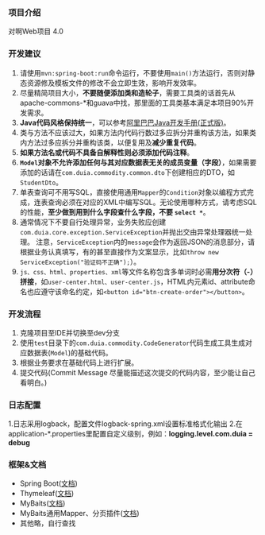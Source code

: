 ### 项目介绍
对啊Web项目 4.0

### 开发建议
1. 请使用```mvn:spring-boot:run```命令运行，不要使用```main()```方法运行，否则对静态资源修及模板文件的修改不会立即生效，影响开发效率。
2. 尽量精简项目大小，**不要随便添加类和造轮子**，需要工具类的话首先从apache-commons-*和guava中找，那里面的工具类基本满足本项目90%开发需求。
3. **Java代码风格保持统一**，可以参考[阿里巴巴Java开发手册(正式版)](https://www.baidu.com/s?ie=utf8&oe=utf8&wd=%E9%98%BF%E9%87%8C%E5%B7%B4%E5%B7%B4Java%E5%BC%80%E5%8F%91%E6%89%8B%E5%86%8C(%E6%AD%A3%E5%BC%8F%E7%89%88)&tn=98010089_dg&ch=3)。
4. 类与方法不应该过大，如果方法内代码行数过多应拆分并重构该方法，如果类内方法过多应拆分并重构该类，以便复用及**减少重复代码**。
5. **如果方法名或代码不具备自解释性则必须添加代码注释**。
6. **```Model```对象不允许添加任何与其对应数据表无关的成员变量（字段）**，如果需要添加的话请在```com.duia.commodity.common.dto```下创建相应的DTO，如```StudentDto```。
7. 单表查询可不用写SQL，直接使用通用```Mapper```的```Condition```对象以编程方式完成，连表查询必须在对应的XML中编写SQL。无论使用哪种方式，请考虑SQL的性能，**至少做到用到什么字段查什么字段，不要 ```select *```**。
8. 通常情况下不要自行处理异常，业务失败应创建```com.duia.core.exception.ServiceException```并抛出交由异常处理器统一处理。
注意，```ServiceException```内的```message```会作为返回JSON的消息部分，请根据业务认真填写，有的甚至直接作为文案显示，比如```throw new ServiceException("验证码不正确");```）。
9. ```js、css、html、properties、xml```等文件名称包含多单词时必需**用分次符（-）拼接**，如```user-center.html、user-center.js```，HTML内元素id、attribute命名也应遵守该命名约定，如```<button id="btn-create-order"></button>```。

### 开发流程
1. 克隆项目至IDE并切换至dev分支
2. 使用```test```目录下的```com.duia.commodity.CodeGenerator```代码生成工具生成对应数据表(```Model```)的基础代码。
4. 根据业务要求在基础代码上进行扩展。
5. 提交代码(Commit Message 尽量能描述这次提交的代码内容，至少能让自己看明白。)

### 日志配置
1.日志采用logback，配置文件logback-spring.xml设置标准格式化输出
2.在application-*.properties里配置自定义级别，例如：**logging.level.com.duia = debug**

### 框架&文档

- Spring Boot([文档](http://docs.spring.io/spring-boot/docs/1.5.3.RELEASE/reference/htmlsingle/))
- Thymeleaf([文档](http://www.thymeleaf.org/doc/tutorials/3.0/usingthymeleaf.html))
- MyBaits([文档](http://www.mybatis.org/mybatis-3/zh/index.html))
- MyBaits通用Mapper、分页插件([文档](http://www.mybatis.tk/))
- 其他略，自行查找
